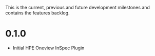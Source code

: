This is the current, previous and future development milestones and contains the features backlog.

# 0.1.0 #
* Initial HPE Oneview InSpec Plugin

